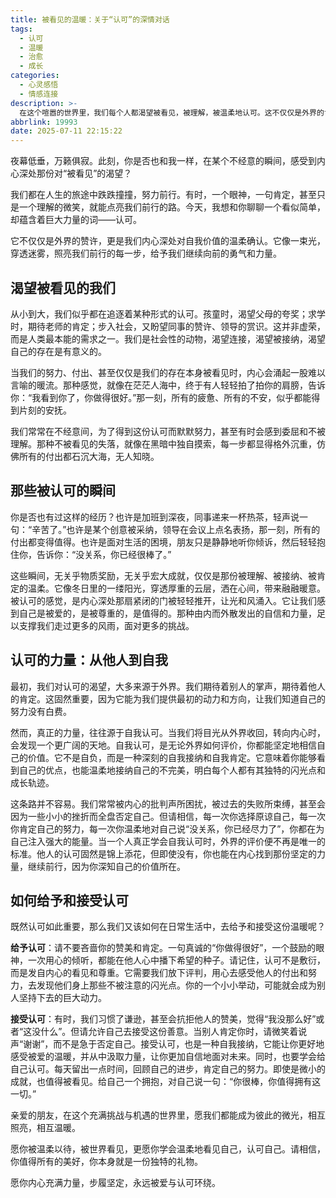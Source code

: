 ```yaml
---
title: 被看见的温暖：关于“认可”的深情对话
tags:
  - 认可
  - 温暖
  - 治愈
  - 成长
categories:
  - 心灵感悟
  - 情感连接
description: >-
  在这个喧嚣的世界里，我们每个人都渴望被看见，被理解，被温柔地认可。这不仅仅是外界的肯定，更是内心深处对自我价值的确认。让我们一起，在这篇文字中，感受认可带来的温暖与力量。
abbrlink: 19993
date: 2025-07-11 22:15:22
---
```


夜幕低垂，万籁俱寂。此刻，你是否也和我一样，在某个不经意的瞬间，感受到内心深处那份对“被看见”的渴望？

我们都在人生的旅途中跌跌撞撞，努力前行。有时，一个眼神，一句肯定，甚至只是一个理解的微笑，就能点亮我们前行的路。今天，我想和你聊聊一个看似简单，却蕴含着巨大力量的词——认可。

它不仅仅是外界的赞许，更是我们内心深处对自我价值的温柔确认。它像一束光，穿透迷雾，照亮我们前行的每一步，给予我们继续向前的勇气和力量。

## 渴望被看见的我们

从小到大，我们似乎都在追逐着某种形式的认可。孩童时，渴望父母的夸奖；求学时，期待老师的肯定；步入社会，又盼望同事的赞许、领导的赏识。这并非虚荣，而是人类最本能的需求之一。我们是社会性的动物，渴望连接，渴望被接纳，渴望自己的存在是有意义的。

当我们的努力、付出、甚至仅仅是我们的存在本身被看见时，内心会涌起一股难以言喻的暖流。那种感觉，就像在茫茫人海中，终于有人轻轻拍了拍你的肩膀，告诉你：“我看到你了，你做得很好。”那一刻，所有的疲惫、所有的不安，似乎都能得到片刻的安抚。

我们常常在不经意间，为了得到这份认可而默默努力，甚至有时会感到委屈和不被理解。那种不被看见的失落，就像在黑暗中独自摸索，每一步都显得格外沉重，仿佛所有的付出都石沉大海，无人知晓。

## 那些被认可的瞬间

你是否也有过这样的经历？也许是加班到深夜，同事递来一杯热茶，轻声说一句：“辛苦了。”也许是某个创意被采纳，领导在会议上点名表扬，那一刻，所有的付出都变得值得。也许是面对生活的困境，朋友只是静静地听你倾诉，然后轻轻抱住你，告诉你：“没关系，你已经很棒了。”

这些瞬间，无关乎物质奖励，无关乎宏大成就，仅仅是那份被理解、被接纳、被肯定的温柔。它像冬日里的一缕阳光，穿透厚重的云层，洒在心间，带来融融暖意。被认可的感觉，是内心深处那扇紧闭的门被轻轻推开，让光和风涌入。它让我们感到自己是被爱的，是被尊重的，是值得的。那种由内而外散发出的自信和力量，足以支撑我们走过更多的风雨，面对更多的挑战。

## 认可的力量：从他人到自我

最初，我们对认可的渴望，大多来源于外界。我们期待着别人的掌声，期待着他人的肯定。这固然重要，因为它能为我们提供最初的动力和方向，让我们知道自己的努力没有白费。

然而，真正的力量，往往源于自我认可。当我们将目光从外界收回，转向内心时，会发现一个更广阔的天地。自我认可，是无论外界如何评价，你都能坚定地相信自己的价值。它不是自负，而是一种深刻的自我接纳和自我肯定。它意味着你能够看到自己的优点，也能温柔地接纳自己的不完美，明白每个人都有其独特的闪光点和成长轨迹。

这条路并不容易。我们常常被内心的批判声所困扰，被过去的失败所束缚，甚至会因为一些小小的挫折而全盘否定自己。但请相信，每一次你选择原谅自己，每一次你肯定自己的努力，每一次你温柔地对自己说“没关系，你已经尽力了”，你都在为自己注入强大的能量。当一个人真正学会自我认可时，外界的评价便不再是唯一的标准。他人的认可固然是锦上添花，但即使没有，你也能在内心找到那份坚定的力量，继续前行，因为你深知自己的价值所在。

## 如何给予和接受认可

既然认可如此重要，那么我们又该如何在日常生活中，去给予和接受这份温暖呢？

**给予认可**：请不要吝啬你的赞美和肯定。一句真诚的“你做得很好”，一个鼓励的眼神，一次用心的倾听，都能在他人心中播下希望的种子。请记住，认可不是敷衍，而是发自内心的看见和尊重。它需要我们放下评判，用心去感受他人的付出和努力，去发现他们身上那些不被注意的闪光点。你的一个小小举动，可能就会成为别人坚持下去的巨大动力。

**接受认可**：有时，我们习惯了谦逊，甚至会抗拒他人的赞美，觉得“我没那么好”或者“这没什么”。但请允许自己去接受这份善意。当别人肯定你时，请微笑着说声“谢谢”，而不是急于否定自己。接受认可，也是一种自我接纳，它能让你更好地感受被爱的温暖，并从中汲取力量，让你更加自信地面对未来。同时，也要学会给自己认可。每天留出一点时间，回顾自己的进步，肯定自己的努力。即使是微小的成就，也值得被看见。给自己一个拥抱，对自己说一句：“你很棒，你值得拥有这一切。”

亲爱的朋友，在这个充满挑战与机遇的世界里，愿我们都能成为彼此的微光，相互照亮，相互温暖。

愿你被温柔以待，被世界看见，更愿你学会温柔地看见自己，认可自己。请相信，你值得所有的美好，你本身就是一份独特的礼物。

愿你内心充满力量，步履坚定，永远被爱与认可环绕。